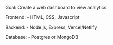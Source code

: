 Goal: 
    Create a web dashboard to view analytics.

Frontend:
    - HTML, CSS, Javascript

Backend:
    - Node.js, Express, Vercel/Netlify

Database: 
    - Postgres or MongoDB
